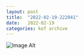 ```yaml
---
layout:	post
title:	"2022-02-19-222041"
date:	2022-02-19
categories:	kof archive
---
```


![Image Alt](https://k0f.github.io/assets/2022-02-19-222041.jpg)
